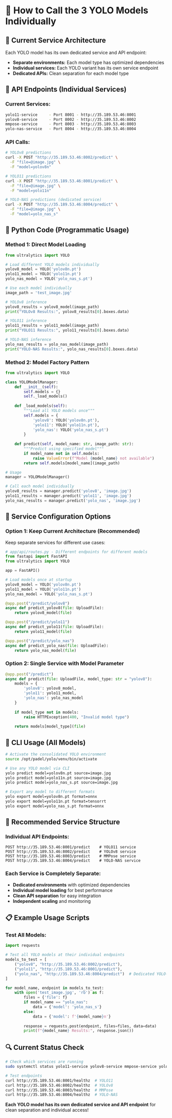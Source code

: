 # 🎯 How to Call the 3 YOLO Models Individually

## 🚀 Current Service Architecture

Each YOLO model has its own dedicated service and API endpoint:
- **Separate environments:** Each model type has optimized dependencies
- **Individual services:** Each YOLO variant has its own service endpoint
- **Dedicated APIs:** Clean separation for each model type

## 📡 API Endpoints (Individual Services)

### **Current Services:**
```bash
yolo11-service     - Port 8001 - http://35.189.53.46:8001
yolov8-service     - Port 8002 - http://35.189.53.46:8002
mmpose-service     - Port 8003 - http://35.189.53.46:8003
yolo-nas-service   - Port 8004 - http://35.189.53.46:8004
```

### **API Calls:**
```bash
# YOLOv8 predictions
curl -X POST "http://35.189.53.46:8002/predict" \
  -F "file=@image.jpg" \
  -F "model=yolov8n"

# YOLO11 predictions
curl -X POST "http://35.189.53.46:8001/predict" \
  -F "file=@image.jpg" \
  -F "model=yolo11n"

# YOLO-NAS predictions (dedicated service)
curl -X POST "http://35.189.53.46:8004/predict" \
  -F "file=@image.jpg" \
  -F "model=yolo_nas_s"
```

## 🐍 Python Code (Programmatic Usage)

### **Method 1: Direct Model Loading**
```python
from ultralytics import YOLO

# Load different YOLO models individually
yolov8_model = YOLO('yolov8n.pt')
yolo11_model = YOLO('yolo11n.pt') 
yolo_nas_model = YOLO('yolo_nas_s.pt')

# Use each model individually
image_path = 'test_image.jpg'

# YOLOv8 inference
yolov8_results = yolov8_model(image_path)
print("YOLOv8 Results:", yolov8_results[0].boxes.data)

# YOLO11 inference
yolo11_results = yolo11_model(image_path)
print("YOLO11 Results:", yolo11_results[0].boxes.data)

# YOLO-NAS inference
yolo_nas_results = yolo_nas_model(image_path)
print("YOLO-NAS Results:", yolo_nas_results[0].boxes.data)
```

### **Method 2: Model Factory Pattern**
```python
from ultralytics import YOLO

class YOLOModelManager:
    def __init__(self):
        self.models = {}
        self._load_models()
    
    def _load_models(self):
        """Load all YOLO models once"""
        self.models = {
            'yolov8': YOLO('yolov8n.pt'),
            'yolo11': YOLO('yolo11n.pt'),
            'yolo_nas': YOLO('yolo_nas_s.pt')
        }
    
    def predict(self, model_name: str, image_path: str):
        """Predict using specified model"""
        if model_name not in self.models:
            raise ValueError(f"Model {model_name} not available")
        return self.models[model_name](image_path)

# Usage
manager = YOLOModelManager()

# Call each model individually
yolov8_results = manager.predict('yolov8', 'image.jpg')
yolo11_results = manager.predict('yolo11', 'image.jpg')
yolo_nas_results = manager.predict('yolo_nas', 'image.jpg')
```

## 🔧 Service Configuration Options

### **Option 1: Keep Current Architecture (Recommended)**
Keep separate services for different use cases:
```python
# app/api/routes.py - Different endpoints for different models
from fastapi import FastAPI
from ultralytics import YOLO

app = FastAPI()

# Load models once at startup
yolov8_model = YOLO('yolov8n.pt')
yolo11_model = YOLO('yolo11n.pt')
yolo_nas_model = YOLO('yolo_nas_s.pt')

@app.post("/predict/yolov8")
async def predict_yolov8(file: UploadFile):
    return yolov8_model(file)

@app.post("/predict/yolo11") 
async def predict_yolo11(file: UploadFile):
    return yolo11_model(file)

@app.post("/predict/yolo_nas")
async def predict_yolo_nas(file: UploadFile):
    return yolo_nas_model(file)
```

### **Option 2: Single Service with Model Parameter**
```python
@app.post("/predict")
async def predict(file: UploadFile, model_type: str = "yolov8"):
    models = {
        'yolov8': yolov8_model,
        'yolo11': yolo11_model, 
        'yolo_nas': yolo_nas_model
    }
    
    if model_type not in models:
        raise HTTPException(400, "Invalid model type")
    
    return models[model_type](file)
```

## 🚀 CLI Usage (All Models)

```bash
# Activate the consolidated YOLO environment
source /opt/padel/yolo/venv/bin/activate

# Use any YOLO model via CLI
yolo predict model=yolov8n.pt source=image.jpg
yolo predict model=yolo11n.pt source=image.jpg  
yolo predict model=yolo_nas_s.pt source=image.jpg

# Export any model to different formats
yolo export model=yolov8n.pt format=onnx
yolo export model=yolo11n.pt format=tensorrt
yolo export model=yolo_nas_s.pt format=onnx
```

## 🎯 Recommended Service Structure

### **Individual API Endpoints:**
```
POST http://35.189.53.46:8001/predict    # YOLO11 service
POST http://35.189.53.46:8002/predict    # YOLOv8 service
POST http://35.189.53.46:8003/predict    # MMPose service
POST http://35.189.53.46:8004/predict    # YOLO-NAS service
```

### **Each Service is Completely Separate:**
- **Dedicated environments** with optimized dependencies
- **Individual model loading** for best performance
- **Clean API separation** for easy integration
- **Independent scaling** and monitoring

## 📋 Example Usage Scripts

### **Test All Models:**
```python
import requests

# Test all YOLO models at their individual endpoints
models_to_test = [
    ("yolov8", "http://35.189.53.46:8002/predict"),
    ("yolo11", "http://35.189.53.46:8001/predict"),
    ("yolo_nas", "http://35.189.53.46:8004/predict")  # Dedicated YOLO-NAS service
]

for model_name, endpoint in models_to_test:
    with open('test_image.jpg', 'rb') as f:
        files = {'file': f}
        if model_name == "yolo_nas":
            data = {'model': 'yolo_nas_s'}
        else:
            data = {'model': f'{model_name}n'}
        
        response = requests.post(endpoint, files=files, data=data)
        print(f"{model_name} Results:", response.json())
```

## 🔍 Current Status Check

```bash
# Check which services are running
sudo systemctl status yolo11-service yolov8-service mmpose-service yolo-nas-service

# Test endpoints
curl http://35.189.53.46:8001/healthz  # YOLO11
curl http://35.189.53.46:8002/healthz  # YOLOv8
curl http://35.189.53.46:8003/healthz  # MMPose
curl http://35.189.53.46:8004/healthz  # YOLO-NAS
```

**Each YOLO model has its own dedicated service and API endpoint** for clean separation and individual access!